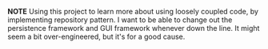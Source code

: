 **NOTE** Using this project to learn more about using loosely coupled code, by implementing repository pattern. I want to be able to change out the persistence framework and GUI framework whenever down the line. It might seem a bit over-engineered, but it's for a good cause.